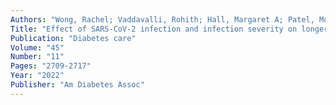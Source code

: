 ```yaml
---
Authors: "Wong, Rachel; Vaddavalli, Rohith; Hall, Margaret A; Patel, Monil V; Bramante, Carolyn T; Casarighi, Elena; Johnson, Steven G; Lingam, Veena; Miller, Joshua D; Reusch, Jane;"
Title: "Effect of SARS-CoV-2 infection and infection severity on longer-term glycemic control and weight in people with type 2 diabetes"
Publication: "Diabetes care"
Volume: "45"
Number: "11"
Pages: "2709-2717"
Year: "2022"
Publisher: "Am Diabetes Assoc"
---
```

